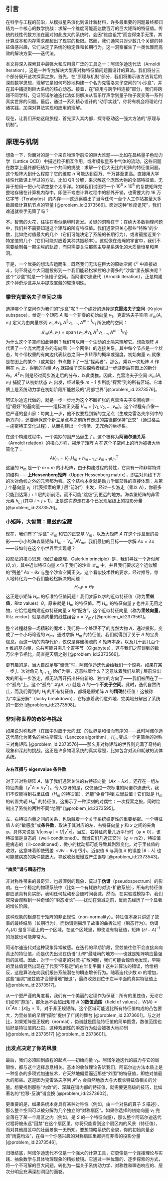 ## 引言
在科学与工程的前沿，从模拟星系演化到设计新材料，许多最重要的问题最终都归结为一个核心的数学挑战：求解一个维度可能高达数百万的巨大矩阵的特征值。传统的线性代数方法在面对如此庞大的系统时，会因“维度诅咒”而变得束手无策，其计算成本和内存需求都超出了现实的极限。然而，我们通常只对少数几个关键的特征值感兴趣，它们决定了系统的稳定性和长期行为。这一洞察催生了一类优雅而高效的解决方案——迭代法。

本文将深入探索其中最强大和应用最广泛的工具之一：阿诺尔迪迭代法（Arnoldi Iteration），这是一种专为解决大型非对称特征值问题而设计的算法。我们将分三个部分展开这次探索之旅。首先，在“原理与机制”部分，我们将揭示该方法背后的深刻数学思想，理解它是如何巧妙地构建一个名为克雷洛夫子空间的“小沙盒”，并在其中捕捉到巨大系统的核心动态。接着，在“应用与跨学科连接”部分，我们将跨越不同学科，见证阿诺尔迪迭代法如何解决从音乐厅声学到量子粒子衰变等一系列真实世界的问题。最后，通过一系列精心设计的“动手实践”，你将有机会将理论付诸实践，加深对算法实现和应用的理解。

现在，让我们开始这段旅程，首先深入其内部，探寻驱动这一强大方法的“原理与机制”。

## 原理与机制

想象一下，你面对的是一个来自物理学前沿的巨大难题——比如在晶格量子色动力学（Lattice QCD）中描述粒子相互作用，或者模拟星系中气体的流动。这些问题在数学上最终都归结为一个共同的挑战：求解一个巨大无比的矩阵的特征值问题。这个矩阵大到什么程度？它的维度 $n$ 可能达到百万、千万甚至更高。直接用大学线性代数课上学过的方法，比如 QR 分解，来求解这个庞然大物的全部特征值，无异于想用一把小勺清空整个太平洋。如果我们试图将一个 $10^6 \times 10^6$ 的复数矩阵完整地存储在计算机内存中，即便不考虑计算过程中的额外开销，也需要大约 16 万亿字节（Terabytes）的内存——这远远超出了当今任何一台个人工作站甚至大多数超级计算机节点的容量 [@problem_id:2373566]。面对这种“维度诅咒”，我们难道就束手无策了吗？

不。智慧的火花，往往在看似绝境时迸发。关键的洞察在于：在绝大多数物理问题中，我们并不需要知道这个矩阵的所有特征值。我们通常只关心那些“特殊”的少数，比如绝对值最大的几个（它们可能决定了系统的长期行为），或者最接近某个特定值的几个（它们可能对应着某种共振频率）。这就像在浩瀚的宇宙中，我们不需要绘制每一颗尘埃的轨迹，而只需要关注那些主导星系演化的大质量恒星和黑洞。

于是，一个优美的想法应运而生：既然我们无法在巨大的原始空间 $\mathbb{C}^n$ 中直接战斗，何不将这个大问题投影到一个我们能轻松掌控的小得多的“沙盒”里去解决呢？这个“沙盒”就是一个低维子空间。而阿诺尔迪迭代（Arnoldi Iteration），正是构建这个神奇沙盒并从中提取宝藏的璀璨明珠。

### 攀登克雷洛夫子空间之梯

选择哪个子空间作为我们的“沙盒”呢？一个绝妙的选择是**克雷洛夫子空间**（Krylov subspace）。给定一个矩阵 $A$ 和一个非零的初始向量 $v_1$，克雷洛夫子空间 $\mathcal{K}_m(A, v_1)$ 定义为由向量序列 $v_1, Av_1, A^2v_1, \dots, A^{m-1}v_1$ 所张成的空间：
$$
\mathcal{K}_m(A, v_1) = \operatorname{span}\{v_1, Av_1, A^2v_1, \dots, A^{m-1}v_1\}
$$
为什么这个子空间如此特别？我们可以用一个生动的比喻来理解它。想象矩阵 $A$ 代表了一个庞大而复杂的有向图（一个网络）的连接关系，其中每个节点是一个状态，每个带权重的有向边代表状态之间一步转移的概率或强度。初始向量 $v_1$ 就像是在图上的某个（或某些）节点撒下了一批“探索者”。那么，乘以一次矩阵 $A$ 作用在 $v_1$ 上，得到的向量 $A v_1$ 就描绘了这些探索者经过一步游走后在图上的新分布。$A^2 v_1$ 则是经过两步游走后的分布，以此类推。因此，克雷洛夫子空间 $\mathcal{K}_m(A, v_1)$ 捕捉了从初始状态 $v_1$ 出发，经过最多 $m-1$ 步所能“探索”到的所有区域。它本质上是系统动力学在初始阶段所能触及的“局部世界”[@problem_id:2373576]。

阿诺尔迪迭代做的，就是一步一步地为这个不断扩张的克雷洛夫子空间构建一组“最好”的基向量——一组标准正交基 $V_m = [v_1, v_2, \dots, v_m]$。这个过程有点像一位严谨的登山家：每向上一步，他不仅要找到新的立足点（生成克雷洛夫序列中的新方向），还要确保这个新立足点与之前所有走过的路径都保持“正交”（通过格兰－施密特正交化过程），从而构建出一个清晰、无冗余的坐标系。

在这个构建过程中，一个美妙的副产品诞生了。这个被称为**阿诺尔迪关系**（Arnoldi relation）的核心方程，揭示了矩阵 $A$ 在这个子空间上的行为被极大地简化了：
$$
A V_m = V_m H_m + h_{m+1,m} v_{m+1} e_m^\top
$$
这里的 $H_m$ 是一个 $m \times m$ 的小矩阵，由于构建过程的特性，它具有一种非常特殊的结构——**上Hessenberg矩阵**（Upper Hessenberg matrix），即主对角线下方的次对角线之外的元素都为零。这个结构本身就是动力学局部性的直接体现：从第 $j$ 个基向量 $v_j$（代表探索的第 $j$ 层“前沿”）出发，经过一步游走（乘以 $A$），你最多只能到达第 $j+1$ 层的新前沿，而不可能“跳级”到更远的地方。海森堡矩阵的非零元素 $h_{i,j}$ (其中 $i \le j+1$)，正是这次游走在各个已发现层级上的投影分量 [@problem_id:2373576]。

### 小矩阵，大智慧：里兹的宝藏

现在，我们有了“沙盒” $\mathcal{K}_m$ 和它的正交基 $V_m$，以及大矩阵 $A$ 在这个沙盒里的投影——小小的海森堡矩阵 $H_m = V_m^* A V_m$。我们最初的目标——求解 $Ax = \lambda x$ ——该如何在这个小世界里实现呢？

投影法的核心思想（伽辽金原理，Galerkin principle）是，我们寻找一个近似解 $(\theta, x)$，其中近似特征向量 $x$ 位于我们的沙盒 $\mathcal{K}_m$ 中，并且我们要求这个近似解的“残差” $Ax - \theta x$ 与整个沙盒空间正交。这个看似技术性的要求，经过推导，惊人地转化为一个我们能轻松解决的问题：
$$
H_m y = \theta y
$$
这正是小矩阵 $H_m$ 的标准特征值问题！我们梦寐以求的近似特征值（称为**里兹值**，Ritz values）$\theta$，原来就是 $H_m$ 的特征值。而 $H_m$ 的特征向量 $y$ 也并非无用之物，它恰恰是构建近似特征向量 $x$ 的“配方”。这个近似特征向量（称为**里兹向量**，Ritz vector）就是基向量的线性组合 $x = V_m y$ [@problem_id:2373561]。

整个过程就像一场精彩的魔术：我们将一个处理不了的庞然大物 $A$，通过投影，变成了一个小巧玲珑的 $H_m$。通过求解 $H_m$ 的特征值，我们就得到了关于 $A$ 的宝贵信息。而这一切的内存代价，仅仅是存储稀疏的 $A$ 矩阵本身，以及几十到几百个 $n$ 维的基向量，总共可能只需几个吉字节（Gigabytes），这与我们之前谈到的数万亿字节相比，简直是天壤之别 [@problem_id:2373566]。

更有趣的是，当大自然足够“慷慨”时，阿诺尔迪迭代会给我们一个惊喜。如果在某一步 $j$，次对角元 $h_{j+1,j}$ 恰好为零，这意味着什么？这意味着我们从第 $j$ 层前沿出发的所有一步游走，都无法再开拓出任何新的、独立的方向了——我们被困在了一个“孤岛”上。这个“孤岛” $\mathcal{K}_j(A, v_1)$ 就是 $A$ 的一个**不变子空间**。此时，迭代自然终止，而我们得到的 $H_j$ 的所有特征值，都将是原矩阵 $A$ 的**精确**特征值！这被称为“幸运分解”（lucky breakdown），它标志着我们意外地、完美地分解出了系统的一部分 [@problem_id:2373598]。

### 非对称世界的奇妙与挑战

如果说对称矩阵（在图中对应于无向图）的世界是和谐而有序的——此时阿诺尔迪迭代简化为著名的兰佐斯算法（Lanczos algorithm），$H_m$ 变成一个更简单的对称三对角矩阵 [@problem_id:2373576]——那么非对称矩阵的世界则充满了奇特的现象和深刻的挑战。这正是许多物理系统的真实写照，比如包含对流和耗散的流体系统。

#### 左右互搏与 eigenvalue 条件数

对于非对称矩阵 $A$，除了我们通常关注的右特征向量（$Ax = \lambda x$），还存在一组左特征向量（$y^* A = \lambda y^*$）。令人惊讶的是，仅仅通过一次标准的阿诺尔迪迭代，我们不仅能得到右里兹值（$H_m$ 的特征值），还能“免费”得到左里兹值！它们就是 $H_m$ 的转置共轭 $H_m^*$ 的特征值。这揭示了一种深刻的对偶性：一次探索之旅，同时绘制出了系统的两种不同“地图” [@problem_id:2373595]。

左、右特征向量之间的关系，也隐藏着一个关于系统稳定性的重要秘密。一个特征值 $\lambda$ 的“敏感度”或**条件数**，取决于其对应的左、右特征向量 $y$ 和 $x$ 之间的夹角 $\varphi$，具体来说是 $1/|\cos\varphi| = 1/|y^*x|$。当左、右特征向量几近平行时（$\varphi \approx 0$），该特征值是良态的（well-conditioned）。而当它们几近正交时（$\varphi \approx \pi/2$），特征值是病态的（ill-conditioned），微小的扰动都可能导致其剧烈变化。对于里兹值的收敛，这意味着即使残差 $\|Av - \theta v\|$ 很小，近似值 $\theta$ 与真值 $\lambda$ 的误差 $|\theta-\lambda|$ 也可能被病态的条件数放大，导致收敛缓慢或产生误导 [@problem_id:2373543]。

#### “幽灵”谱与瞬态行为

非对称性带来的最奇异、也最深刻的现象，莫过于**伪谱**（pseudospectrum）的影响。在一个稳定的物理系统中（比如一个有耗散的对流-扩散系统），所有的特征值都应该具有负实部，表明任何扰动都会随时间衰减。然而，在实验或模拟中，我们常常会观察到一种奇怪的“瞬态增长”——扰动在衰减之前，反而先经历了一个显著的增长阶段。

这种现象的根源在于矩阵的非正规性（non-normality）。特征值本身只讲述了故事的最终结局（长期行为），而伪谱则揭示了故事的曲折过程（瞬态行为）。伪谱 $\Lambda_\varepsilon(A)$ 是复平面上的一个区域，在这个区域里，即使没有特征值，矩阵 $(zI-A)^{-1}$ 的范数也可能非常大。

阿诺尔迪迭代对这种现象异常敏感。在迭代的早期阶段，里兹值往往不会直接奔向真正的特征值，而是优先出现在伪谱“山脊”最陡峭的地方——也就是矩阵响应最强烈的区域。因此，对于一个稳定的对流-扩散问题，我们可能会惊奇地发现，早期的里兹值竟然出现在了代表“不稳定”的右半复平面！这并非算法的错误，恰恰相反，这是算法在向我们报告系统潜在的瞬态增长行为。随着迭代步数 $m$ 的增加，这些“幽灵”里兹值才会慢慢地“撤退”，最终收敛到位于左半平面的真实特征值上 [@problem_id:2373517]。

从一个更严谨的角度看，我们有一个美丽的定理作为保证：所有的里兹值，无论它们如何“游荡”，都永远不会超出矩阵 $A$ 的**数值范围**（field of values），$W(A) = \{x^*Ax : \|x\|_2=1\}$。对于非正规矩阵，这个区域可能远比所有特征值构成的凸包要大，为里兹值的早期“探险”提供了广阔的舞台 [@problem_id:2373601]。与之对比，如果矩阵是正规的（normal），伪谱就是围绕特征值的简单圆盘，数值范围也恰好是特征值的凸包，这种戏剧性的瞬态行为就会被极大地抑制 [@problem_id:2373517] [@problem_id:2373601]。

### 出发点决定了你的风景

最后，我们必须回到旅程的起点——初始向量 $v_1$。阿诺尔迪迭代的威力与它的局限性，都与这个选择息息相关。基本的收敛理论告诉我们，阿诺尔迪方法本质上是一种复杂的多项式加速技术，它天然地偏爱逼近那些“外围”的特征值，即绝对值最大的那些。这是因为克雷洛夫序列 $A^k v_1$ 会自然地放大与大模长特征值相关的分量。想要找到那些“内敛”的、深藏在谱内部的特征值，就需要更高级的技巧，比如著名的“位移-反演”谱变换 [@problem_id:2373602]。

更重要的是，如果系统本身具有某种对称性（例如，由一个对易的算子 $S$ 描述），那么整个空间可以被分解为几个独立的“对称扇区”。如果你选择的初始向量 $v_1$ 完全落在了某一个扇区之内（例如，是 $S$ 的一个特征向量），那么整个阿诺尔迪迭代过程将被永远“囚禁”在这个扇区里。你将只能看到这个扇区内的风景（特征值），而对其他扇区中的壮丽景象一无所知。要想领略系统的全貌，你的初始向量必须“雨露均沾”，在每一个你感兴趣的对称扇区里都拥有非零的投影分量 [@problem_id:2373546]。

归根结底，阿诺尔迪迭代不仅是一个强大的计算工具，它更像是一个连接理论与实践、抽象数学与具体物理现象的精妙棱镜。它通过一种优雅的、逐步探索的方式，将一个不可解的巨大问题，转化为一幅关于系统动力学、对称性和瞬态响应的、层次分明且充满深刻洞见的画卷。